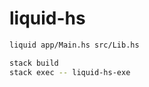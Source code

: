 # liquid-hs

```bash
liquid app/Main.hs src/Lib.hs
```

```bash
stack build
stack exec -- liquid-hs-exe
```

